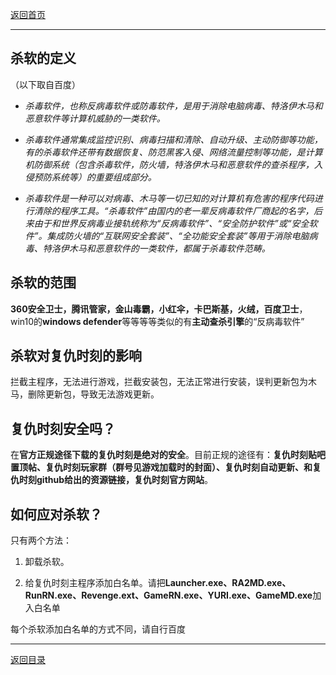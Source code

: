 
[返回首页](/index.md)

***



## 杀软的定义
（以下取自百度）

- _杀毒软件，也称反病毒软件或防毒软件，是用于消除电脑病毒、特洛伊木马和恶意软件等计算机威胁的一类软件。_

- _杀毒软件通常集成监控识别、病毒扫描和清除、自动升级、主动防御等功能，有的杀毒软件还带有数据恢复、防范黑客入侵、网络流量控制等功能，是计算机防御系统（包含杀毒软件，防火墙，特洛伊木马和恶意软件的查杀程序，入侵预防系统等）的重要组成部分。_

- _杀毒软件是一种可以对病毒、木马等一切已知的对计算机有危害的程序代码进行清除的程序工具。“杀毒软件”由国内的老一辈反病毒软件厂商起的名字，后来由于和世界反病毒业接轨统称为“反病毒软件”、“安全防护软件”或“安全软件”。集成防火墙的“互联网安全套装”、“全功能安全套装”等用于消除电脑病毒、特洛伊木马和恶意软件的一类软件，都属于杀毒软件范畴。_

## 杀软的范围
**360安全卫士，腾讯管家，金山毒霸，小红伞，卡巴斯基，火绒，百度卫士**，win10的**windows defender**等等等等类似的有**主动查杀引擎**的“反病毒软件”

## 杀软对复仇时刻的影响
拦截主程序，无法进行游戏，拦截安装包，无法正常进行安装，误判更新包为木马，删除更新包，导致无法游戏更新。

## 复仇时刻安全吗？
在**官方正规途径下载的复仇时刻是绝对的安全**。目前正规的途径有：**复仇时刻贴吧置顶帖、复仇时刻玩家群（群号见游戏加载时的封面）、复仇时刻自动更新、和复仇时刻github给出的资源链接，复仇时刻官方网站**。

## 如何应对杀软？
只有两个方法：

1. 卸载杀软。

2. 给复仇时刻主程序添加白名单。请把**Launcher.exe、RA2MD.exe、RunRN.exe、Revenge.ext、GameRN.exe、YURI.exe、GameMD.exe**加入白名单

每个杀软添加白名单的方式不同，请自行百度





***
[返回目录](/QuestionNAnswer/index.md)


 
